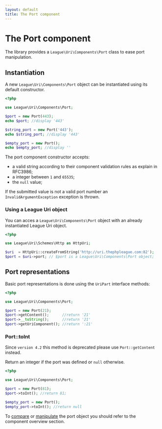 ```yaml
---
layout: default
title: The Port component
---
```


# The Port component

The library provides a `League\Uri\Components\Port` class to ease port manipulation.

## Instantiation

A new `League\Uri\Components\Port` object can be instantiated using its default constructor.

~~~php
<?php

use League\Uri\Components\Port;

$port = new Port(443);
echo $port; //display '443'

$string_port = new Port('443');
echo $string_port; //display '443'

$empty_port = new Port();
echo $empty_port; //display ''
~~~

The port component constructor accepts:

- a valid string according to their component validation rules as explain in RFC3986;
- a integer between `1` and `65535`;
- the `null` value;

<p class="message-warning">If the submitted value is not a valid port number an <code>InvalidArgumentException</code> exception is thrown.</p>

### Using a League Uri object

You can acces a `League\Uri\Components\Port` object with an already instantiated League Uri object.

~~~php
<?php

use League\Uri\Schemes\Http as HttpUri;

$uri  = HttpUri::createFromString('http://uri.thephpleague.com:82');
$port = $uri->port; // $port is a League\Uri\Components\Port object;
~~~

## Port representations

Basic port representations is done using the `UriPart` interface methods:

~~~php
<?php

use League\Uri\Components\Port;

$port = new Port(21);
$port->getContent();      //return '21'
$port->__toString();      //return '21'
$port->getUriComponent(); //return ':21'
~~~

### Port::toInt

<p class="message-warning">Since <code>version 4.2</code> this method is deprecated please use <code>Port::getContent</code> instead.</p>

Return an integer if the port was defined or `null` otherwise.

~~~php
<?php

use League\Uri\Components\Port;

$port = new Port(81);
$port->toInt(); //return 81;

$empty_port = new Port();
$empty_port->toInt(); //return null
~~~

To [compare](/components/overview/#uripartsamevalueas) or [manipulate](/components/overview/#componentmodify) the port object you should refer to the component overview section.